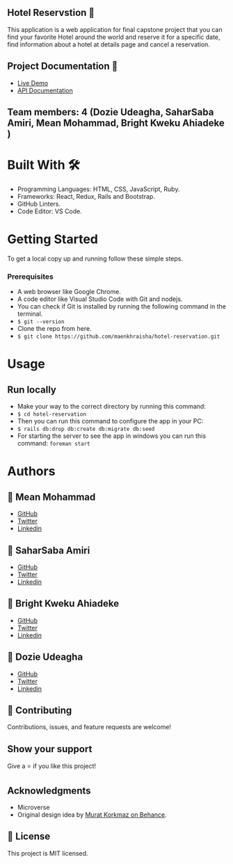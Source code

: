 ## Hotel Reservstion 🏩
This application is a web application for final capstone project that you can find your favorite Hotel around the world and reserve it for a specific date, find information about a hotel at details page and cancel a reservation.

## Project Documentation 📄
- [Live Demo]()
- [API Documentation]()

## Team members: 4 (Dozie Udeagha, SaharSaba Amiri, Mean Mohammad, Bright Kweku Ahiadeke )

# Built With 🛠️
- Programming Languages: HTML, CSS, JavaScript, Ruby.
- Frameworks: React, Redux, Rails and Bootstrap.
- GitHub Linters.
- Code Editor: VS Code.

# Getting Started
To get a local copy up and running follow these simple steps.

### Prerequisites
- A web browser like Google Chrome.
- A code editor like Visual Studio Code with Git and nodejs.
- You can check if Git is installed by running the following command in the terminal.
- `$ git --version`
- Clone the repo from here.
- `$ git clone https://github.com/maenkhraisha/hotel-reservation.git`

# Usage
## Run locally
- Make your way to the correct directory by running this command:
- `$ cd hotel-reservation`
- Then you can run this command to configure the app in your PC:
- `$ rails db:drop db:create db:migrate db:seed`
- For starting the server to see the app in windows you can run this command:
`foreman start`

# Authors
## 👤 Mean Mohammad
- [GitHub](https://github.com/maenkhraisha)
- [Twitter](https://twitter.com/AlkhryshaM)
- [Linkedin](https://www.linkedin.com/in/maen-al-khraisha/)

## 👤 SaharSaba Amiri
- [GitHub](https://github.com/Sahar-SE)
- [Twitter](https://twitter.com/SaharSabaAmiri)
- [Linkedin](https://www.linkedin.com/in/sahar-saba-amiri/)

## 👤 Bright Kweku Ahiadeke
- [GitHub](https://github.com/kwekubright)
- [Twitter](https://twitter.com/kwekubright_)
- [Linkedin](https://www.linkedin.com/in/kwekubright)

## 👤 Dozie Udeagha
- [GitHub](https://github.com/udeaghad)
- [Twitter](https://twitter.com/theodoz)
- [Linkedin](https://www.linkedin.com/in/)

## 🤝 Contributing
Contributions, issues, and feature requests are welcome!

## Show your support
Give a ⭐️ if you like this project!

## Acknowledgments
- Microverse
- Original design idea by [Murat Korkmaz on Behance](https://www.behance.net/gallery/26425031/Vespa-Responsive-Redesign/modules/173005577).

## 📝 License
This project is MIT licensed.
